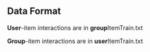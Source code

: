 ## Data Format
**User**-item interactions are in **group**ItemTrain.txt

**Group**-item interactions are in **user**ItemTrain.txt
